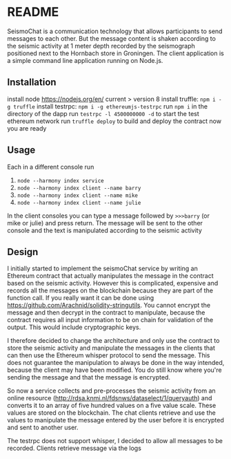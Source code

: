 # README

SeismoChat is a communication technology that allows participants to send messages to each other. But the message content is shaken according to the seismic activity at 1 meter depth recorded by the seismograph positioned next to the Hornbach store in Groningen. The client application is a simple command line application running on Node.js.

## Installation

install node https://nodejs.org/en/ current > version 8
install truffle: ``npm i -g truffle``
install testrpc: ``npm i -g ethereumjs-testrpc``
run ``npm i`` in the directory of the dapp
run ``testrpc -l 4500000000 -d`` to start the test ethereum network
run ``truffle deploy`` to build and deploy the contract
now you are ready

## Usage

Each in a different console run
1. ``node --harmony index service``
2. ``node --harmony index client --name barry``
3. ``node --harmony index client --name mike``
3. ``node --harmony index client --name julie``

In the client consoles you can type a message followed by ``>>>barry`` (or mike or julie) and press return. The message will be sent to the other console and the text is manipulated according to the seismic activity

## Design


I initially started to implement the seismoChat service by writing an Ethereum contract that actually manipulates the message in the contract based on the seismic activity. However this is complicated, expensive and records all the messages on the blockchain because they are part of the function call. If you really want it can be done using https://github.com/Arachnid/solidity-stringutils. You cannot encrypt the message and then decrypt in the contract to manipulate, because the contract requires all input information to be on chain for validation of the output. This would include cryptographic keys.

I therefore decided to change the architecture and only use the contract to store the seismic activity and manipulate the messages in the clients that can then use the Ethereum whisper protocol to send the message. This does not guarantee the manipulation to always be done in the way intended, because the client may have been modified. You do still know where you're sending the message and that the message is encrypted.

So now a service collects and pre-processes the seismic activity from an online resource (http://rdsa.knmi.nl/fdsnws/dataselect/1/queryauth) and converts it to an array of five hundred values on a five value scale. These values are stored on the blockchain. The chat clients retrieve and use the values to manipulate the message entered by the user before it is encrypted and sent to another user.


The testrpc does not support whisper, I decided to allow all messages to be recorded. Clients retrieve message via the logs